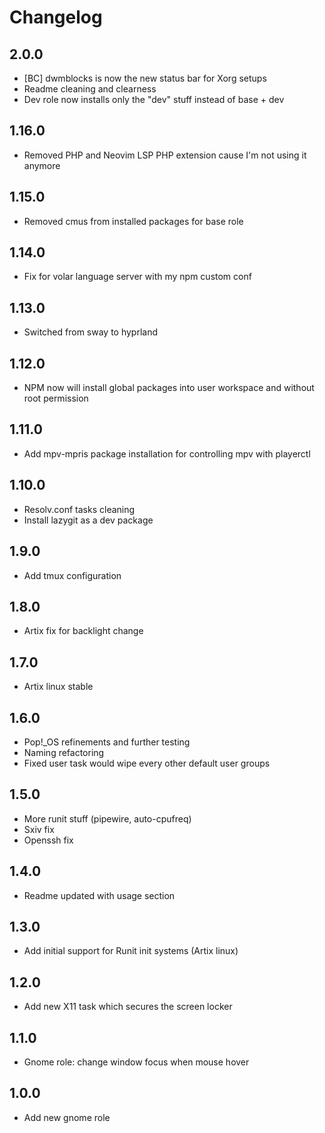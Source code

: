 # Changelog

## 2.0.0
- [BC] dwmblocks is now the new status bar for Xorg setups
- Readme cleaning and clearness
- Dev role now installs only the "dev" stuff instead of base + dev

## 1.16.0
- Removed PHP and Neovim LSP PHP extension cause I'm not using it anymore

## 1.15.0
- Removed cmus from installed packages for base role

## 1.14.0
- Fix for volar language server with my npm custom conf

## 1.13.0
- Switched from sway to hyprland

## 1.12.0
- NPM now will install global packages into user workspace and without root permission

## 1.11.0
- Add mpv-mpris package installation for controlling mpv with playerctl

## 1.10.0
- Resolv.conf tasks cleaning
- Install lazygit as a dev package

## 1.9.0
- Add tmux configuration

## 1.8.0
- Artix fix for backlight change

## 1.7.0
- Artix linux stable

## 1.6.0
- Pop!\_OS refinements and further testing
- Naming refactoring
- Fixed user task would wipe every other default user groups

## 1.5.0
- More runit stuff (pipewire, auto-cpufreq)
- Sxiv fix
- Openssh fix

## 1.4.0
- Readme updated with usage section

## 1.3.0
- Add initial support for Runit init systems (Artix linux)

## 1.2.0
- Add new X11 task which secures the screen locker

## 1.1.0
- Gnome role: change window focus when mouse hover

## 1.0.0
- Add new gnome role
